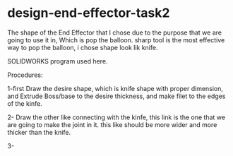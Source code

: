 # design-end-effector-task2
The shape of the End Effector that I chose due to the purpose  that we are going to use it in, Which is pop the balloon.
sharp tool is the most effective way to pop the balloon, i chose shape look lik knife.

SOLIDWORKS program used here. 

Procedures:

1-first Draw the desire shape, which is knife shape with proper dimension, and Extrude Boss/base to the desire thickness, and make filet to the edges of the kinfe.

2- Draw the other like connecting with the kinfe, this link is the one that we are going to make the joint in it. this like should be more wider and more thicker than the knife.

3-
